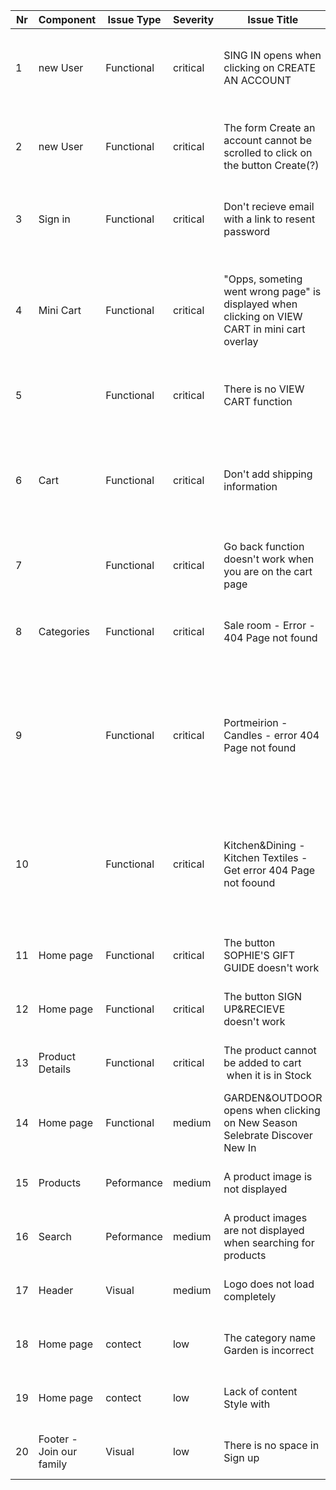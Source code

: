 |Nr |Component               |Issue Type|Severity|Issue Title                                                                                  |URL                                                                 |Steps To Reproduce                                                                                                                                                                                                                                            |Expected Result                                               |Actual Result                                                    |Screenshot                              |Video                                   |Logs (browser console or other)         |Environment                                  |
|---|------------------------|----------|--------|---------------------------------------------------------------------------------------------|--------------------------------------------------------------------|--------------------------------------------------------------------------------------------------------------------------------------------------------------------------------------------------------------------------------------------------------------|--------------------------------------------------------------|-----------------------------------------------------------------|----------------------------------------|----------------------------------------|----------------------------------------|---------------------------------------------|
|1  |new User                |Functional|critical|SING IN opens when clicking on CREATE AN ACCOUNT                                             |https://qatest-dev.indvp.com/                                       |1. Click on Create an account                                                                                                                                                                                                                                 |The form for creating new user is open                        |Sing in is open                                                  |                                        |https://disk.yandex.com/i/MFMVXXb-vuU3xg|                                        |Chrome 89.0, Yandex 21.3 MacOS Catalina 10.15|
|2  |new User                |Functional|critical|The form Create an account cannot be scrolled to click on the button Create(?)               |https://qatest-dev.indvp.com/                                       |1. Click on Create an account  2. Fill in all the form fields  3. Click on the button Create(?)                                                                                                                                                               |The button create(?) is available                             |The button create(?) is invisible, there is no way to click on it|                                        |https://disk.yandex.com/i/7cRRfUzCjbSHIw|                                        |Chrome 89.0, Yandex 21.3 MacOS Catalina 10.15|
|3  |Sign in                 |Functional|critical|Don't recieve email with a link to resent password                                           |https://qatest-dev.indvp.com/                                       |1. Click on Sign in  2. Click on Forgot password  3. Enter in the field e-mail  4. Click on Send resent link  5. Open email account                                                                                                                           |Recieve Email with a link to resent password is recieved      |Email with a link didn't receive                                 |                                        |https://disk.yandex.com/i/y9WG_SO8hmZvxQ|                                        |Chrome 89.0,  MacOS Catalina 10.15           |
|4  |Mini Cart               |Functional|critical|"Opps, someting went wrong page" is displayed when clicking on VIEW CART in mini cart overlay|https://qatest-dev.indvp.com/cart                                   |1. Add Product To Cart https://qatest-dev.indvp.com/product/white-porcelain-creamer  2. Open the Mini Cart on the top right corner (via header)  3. Click on View Cart   IMPORTANT NOTE: Sometimes Cart opens (see video)                                     |Shopping Cart Page opens and shows list of all Products/Items.|A page "Ooops! Something went wrong!" is disaplyed see screenshot|https://disk.yandex.com/i/TPGVebimK3MOqA|https://disk.yandex.com/i/zFC7SGZtehu7pg|                                        |Chrome 89.0,  MacOS Catalina 10.15           |
|5  |                        |Functional|critical|There is no VIEW CART function                                                               |https://qatest-dev.indvp.com/cart                                   |1. Click on Cart                                                                                                                                                                                                                                              |Cart opens. There is Cart view function                       |There is no Cart view function                                   |https://disk.yandex.com/i/kmuOesK1SDOj0w|                                        |                                        |IPhone 12 Pro IOS 14.4.2 Safari 14           |
|6  |Cart                    |Functional|critical|Don't add shipping information                                                               |https://qatest-dev.indvp.com/                                       |1. Add product to cart https://qatest-dev.indvp.com/leaves-candelabra  2. Open the Mini Cart on the top right  coner (via header)  3. Click on Secure Checkout   4. Fill in all fields in the Shipping Step  5. Click on Proseed Billing                      |Add shipping information                                      |The button Proseed Billing isn't active                          |                                        |https://disk.yandex.com/i/kFHjsy1c9kJ4CA|                                        |Chrome 89.0,  MacOS Catalina 10.15           |
|7  |                        |Functional|critical|Go back function doesn't work when you are on the cart page                                  |https://qatest-dev.indvp.com/cart                                   |1. Click on Cart  2. Click on Back                                                                                                                                                                                                                            |Home page opens                                               |Go back function does not work                                   |                                        |https://disk.yandex.com/i/4ojjq59hAkd8pg|                                        |IPhone 12 Pro IOS 14.4.2 Safari 14           |
|8  |Categories              |Functional|critical|Sale room - Error - 404 Page not found                                                       |https://qatest-dev.indvp.com/sale-room                              |1. Click Sale Room (categories under Header)  IMPORTANT NOTE: If you click BACK HOMEPAGE and click SALE ROOM the page will be opened                                                                                                                          |Page with progucts on the sale opes                           |Error: 404 Page not found                                        |https://disk.yandex.com/i/4VaumnXcPv_u8w|                                        |https://disk.yandex.com/d/vwAnBcSVqjcdBg|Chrome 89.0 MacOs Catalina 10.15             |
|9  |                        |Functional|critical|Portmeirion - Candles - error 404 Page not found                                             |https://qatest-dev.indvp.com/portmeirion/candles                    |1. Click on Portmerion  2. Select Candles  IMPORTANT NOTE: If you click BACK HOMEPAGE and click PORTMERION, select CANDLES the page will be opened with response "We are sorry! THERE WERE NO PRODUCTS FOUND MATCHING YOUR REQUEST."                          |Page Candles with products opens                              |Error: 404 Page not found                                        |https://disk.yandex.com/i/WIZx_vAGniDlbw|                                        |                                        |Chrome 89.0,  MacOS Catalina 10.15           |
|10 |                        |Functional|critical|Kitchen&Dining - Kitchen Textiles - Get error 404 Page not foound                            |https://qatest-dev.indvp.com/kitchen-dining/kitchen-textiles        |1. Click on Kitchen&Dining  2. Select Kitchen Textiles  IMPORTANT NOTE: If you click BACK HOMEPAGE and click KITCHEN&DINING, select KITCHEN TEXTILES the page will be opened with response "We are sorry! THERE WERE NO PRODUCTS FOUND MATCHING YOUR REQUEST."|Open page KItchen Textiles with products                      |Error: 404 Page not found                                        |https://disk.yandex.com/i/jFQoScpG7mh_uw|                                        |                                        |Chrome 89.0,  MacOS Catalina 10.15           |
|11 |Home page               |Functional|critical|The button SOPHIE'S GIFT GUIDE  doesn't work                                                 |https://qatest-dev.indvp.com/                                       |1. Click on Sophie's Gift Guide                                                                                                                                                                                                                               |Sophie's Gift Guide opens                                     |The button  sophie's gift guidedoesn't work                      |                                        |https://disk.yandex.com/i/lR4eHnWpGLWBUg|                                        |Chrome 89.0,  MacOS Catalina 10.15           |
|12 |Home page               |Functional|critical|The button SIGN UP&RECIEVE doesn't work                                                      |https://qatest-dev.indvp.com/                                       |1. Click on Sign up&Recieve                                                                                                                                                                                                                                   |Sign up&Recieve                                               |The button sign up&recieve doesn't work                          |                                        |https://disk.yandex.com/i/qyrwB7ttbwFDsg|                                        |Chrome 89.0,  MacOS Catalina 10.15           |
|13 |Product Details         |Functional|critical|The product cannot be added to cart  when it is in Stock                                     |https://qatest-dev.indvp.com/the-gardener-s-ultimate-tool-collection|1. Click on New in  2. Select  The Gardener's Ultimate Tool Collectionany product  3. Click add to basket                                                                                                                                                     |The product was added to the basket                           |Error: Product that you are trying to add is not available       |https://disk.yandex.com/i/sIkuS5mbhZHAkg|                                        |                                        |Chrome 89.0,  MacOS Catalina 10.15           |
|14 |Home page               |Functional|medium  |GARDEN&OUTDOOR opens when clicking on New Season Selebrate Discover New In                   |https://qatest-dev.indvp.com/                                       |1. Click on New Season Selebrate Discover New In                                                                                                                                                                                                              |Page with products from category New in opens                 |Page with products from Garden&Outdoor opens                     |                                        |https://disk.yandex.com/i/l9jqWOYukpyqKQ|                                        |Chrome 89.0,  MacOS Catalina 10.15           |
|15 |Products                |Peformance|medium  |A product image is not displayed                                                             |https://qatest-dev.indvp.com/kitchen-dining/mugs-and-cups           |1. Click on Kitchen&Dining 2. Select Mugs&Cups                                                                                                                                                                                                                |All product images are displayed                              |Some product images are not displayed                            |https://disk.yandex.com/i/be8ZSvb_bNtIhA|                                        |                                        |Chrome 89.0,  MacOS Catalina 10.15           |
|16 |Search                  |Peformance|medium  |A product images are not displayed when searching for products                               |https://qatest-dev.indvp.com/                                       |1. Enter a product in Search                                                                                                                                                                                                                                  |All found products are displayed with images                  |Some product images are not displayed                            |                                        |https://disk.yandex.com/i/gzDEyOs-lICZVg|https://disk.yandex.com/d/Hg4-iypj-SGeBw|Chrome 89.0,  MacOS Catalina 10.15           |
|17 |Header                  |Visual    |medium  |Logo does not load completely                                                                |https://qatest-dev.indvp.com/                                       |1. Open Homepage                                                                                                                                                                                                                                              |Logo load completely                                          |Logo does not load completely                                    |https://disk.yandex.com/i/9ip59MbfgngU0Q|                                        |                                        |Chrome 89.0,  MacOS Catalina 10.15           |
|18 |Home page               |contect   |low     |The category name Garden is incorrect                                                        |https://qatest-dev.indvp.com/                                       |1. Open Homepage                                                                                                                                                                                                                                              |The category name is Garden&Outdoor                           |The category name is Garden                                      |https://disk.yandex.com/i/e89ztK7-7OLsog|                                        |                                        |Chrome 89.0,  MacOS Catalina 10.15           |
|19 |Home page               |contect   |low     |Lack of content Style with                                                                   |https://qatest-dev.indvp.com/                                       |1. Open Homepage (over footer)                                                                                                                                                                                                                                |Style with has content about something                        |Lack of content Style with                                       |https://disk.yandex.com/i/j0irmf7Ae_7iQA|                                        |                                        |Chrome 89.0,  MacOS Catalina 10.15           |
|20 |Footer - Join our family|Visual    |low     |There is no space in Sign up                                                                 |https://qatest-dev.indvp.com/                                       |1. Open Homepage (footer, Join our family)                                                                                                                                                                                                                    |There is а space in Sign up                                   |There is no space in Sign up (Signup)                            |https://disk.yandex.com/i/7fe7beDicGwRaQ|                                        |                                        |Chrome 89.0 MacOs Catalina 10.15             |
